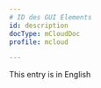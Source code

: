 ```yaml
---
# ID des GUI Elements
id: description
docType: mCloudDoc
profile: mcloud

---
```


This entry is in English
